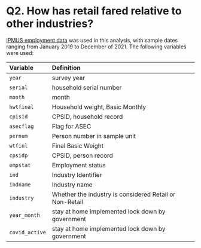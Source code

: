 # Q2. How has retail fared relative to other industries?



[IPMUS employment data](https://cps.ipums.org/cps/index.shtml) was used in this analysis, with sample dates ranging from January 2019 to December of 2021. The following variables were used:

| Variable |  Definition
|:------    |:-------------------------------------------------     | 
| `year` | survey year |
| `serial` | household serial number |
| `month` | month |
| `hwtfinal` | Household weight, Basic Monthly |            |
| `cpisid`  | CPSID, household record |
| `asecflag` | Flag for ASEC |
| `pernum` | Person number in sample unit  |
| `wtfinl` | Final Basic Weight |
| `cpsidp` | CPSID, person record  |
| `empstat` | Employment status |
| `ind` | Industry Identifier |
| `indname` | Industry name |
| `industry` | Whether the industry is considered Retail or Non-Retail |
| `year_month` | stay at home implemented lock down by government |
| `covid_active` | stay at home implemented lock down by government |

